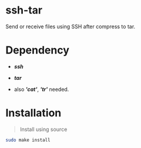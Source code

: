 # ssh-tar

Send or receive files using SSH after compress to tar.

# Dependency

* ***ssh***

* ***tar***

* also ***'cat'***, ***'tr'*** needed.

# Installation

> Install using source

```bash
sudo make install
```
